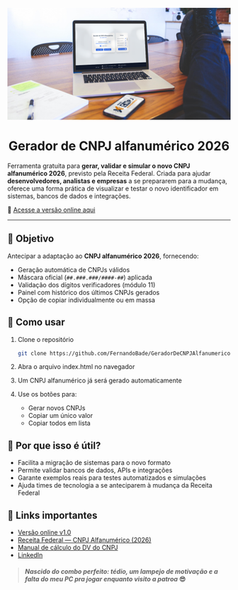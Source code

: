 <p align="center">
  <img src="img/gerador-cnpj-2026-alfanumerico-x.png" alt="Preview do Gerador de CNPJ Alfanumérico 2026" width="900">
</p>

<div align="center">

# Gerador de CNPJ alfanumérico 2026

</div>


Ferramenta gratuita para **gerar, validar e simular o novo CNPJ alfanumérico 2026**, previsto pela Receita Federal.
Criada para ajudar **desenvolvedores, analistas e empresas** a se prepararem para a mudança, oferece uma forma prática de visualizar e testar o novo identificador em sistemas, bancos de dados e integrações.

🔗 [Acesse a versão online aqui](https://cnpj-2026.bade.digital/)


---

## 🎯 Objetivo

Antecipar a adaptação ao **CNPJ alfanumérico 2026**, fornecendo:

- Geração automática de CNPJs válidos
- Máscara oficial (`##.###.###/####-##`) aplicada
- Validação dos dígitos verificadores (módulo 11)
- Painel com histórico dos últimos CNPJs gerados
- Opção de copiar individualmente ou em massa


## 🚀 Como usar

1. Clone o repositório
   ```bash
   git clone https://github.com/FernandoBade/GeradorDeCNPJAlfanumerico.git

2. Abra o arquivo index.html no navegador

3. Um CNPJ alfanumérico já será gerado automaticamente

4. Use os botões para:
    - Gerar novos CNPJs
    - Copiar um único valor
    - Copiar todos em lista


## 📌 Por que isso é útil?

- Facilita a migração de sistemas para o novo formato
- Permite validar bancos de dados, APIs e integrações
- Garante exemplos reais para testes automatizados e simulações
- Ajuda times de tecnologia a se anteciparem à mudança da Receita Federal

## 🔗 Links importantes

- [Versão online v1.0](https://cnpj-2026.bade.digital/)
- [Receita Federal — CNPJ Alfanumérico (2026)](https://www.gov.br/receitafederal/pt-br/acesso-a-informacao/acoes-e-programas/programas-e-atividades/cnpj-alfanumerico)
- [Manual de cálculo do DV do CNPJ](https://www.gov.br/receitafederal/pt-br/centrais-de-conteudo/publicacoes/documentos-tecnicos/cnpj/manual-dv-cnpj.pdf/view)
- [LinkedIn](https://linkedin.com/in/fernandobade)

> #### _Nascido do combo perfeito: tédio, um lampejo de motivação e a falta do meu PC pra jogar enquanto visito a patroa_ 😎